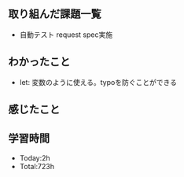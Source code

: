 ## 取り組んだ課題一覧
- 自動テスト request spec実施
## わかったこと
- let: 変数のように使える。typoを防ぐことができる
## 感じたこと

## 学習時間
- Today:2h
- Total:723h
